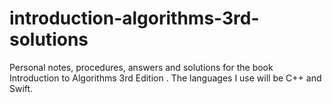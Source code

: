 # introduction-algorithms-3rd-solutions
Personal notes, procedures, answers and solutions for the book Introduction to Algorithms 3rd Edition . The languages I use will be C++ and Swift.
